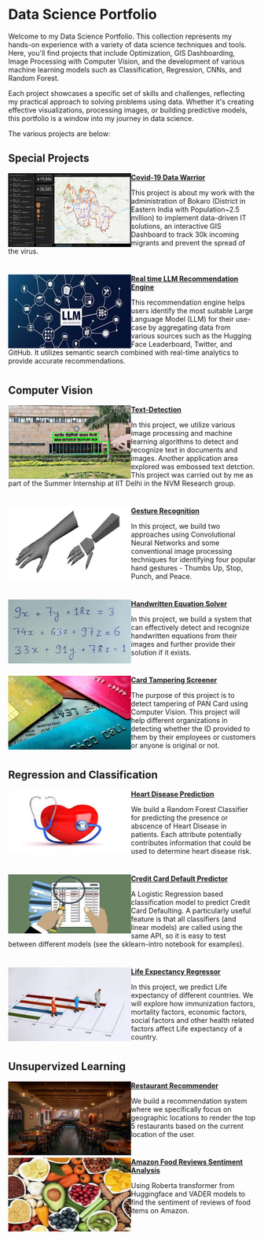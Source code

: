 # Data Science Portfolio
Welcome to my Data Science Portfolio. This collection represents my hands-on experience with a variety of data science techniques and tools. Here, you'll find projects that include Optimization, GIS Dashboarding, Image Processing with Computer Vision, and the development of various machine learning models such as Classification, Regression, CNNs, and Random Forest.

Each project showcases a specific set of skills and challenges, reflecting my practical approach to solving problems using data. Whether it's creating effective visualizations, processing images, or building predictive models, this portfolio is a window into my journey in data science.

The various projects are below:

## Special Projects


<img align="left" width="250" height="150" src="https://github.com/chitransh1998/SARAL/blob/main/Incoming%20Migrants%20-%20Panchayatwise.PNG"> **[Covid-19 Data Warrior](https://github.com/chitransh1998/SARAL)**

This project is about my work with the administration of Bokaro (District in Eastern India with Population~2.5 million) to implement data-driven IT solutions, an interactive GIS Dashboard to track 30k incoming migrants and prevent the spread of the virus.

#

<img align="left" width="250" height="150" src="https://github.com/chitransh1998/recommendation-engine/blob/main/download.jpg"> **[Real time LLM Recommendation Engine](https://github.com/chitransh1998/recommendation-engine/tree/main)**

This recommendation engine helps users identify the most suitable Large Language Model (LLM) for their use-case by aggregating data from various sources such as the Hugging Face Leaderboard, Twitter, and GitHub. It utilizes semantic search combined with real-time analytics to provide accurate recommendations.  

#
## Computer Vision

<img align="left" width="250" height="150" src="https://github.com/chitransh1998/Text-Detection/blob/main/detection_result.png"> **[Text-Detection](https://github.com/chitransh1998/Text-Detection)**

In this project, we utilize various image processing and machine learning algorithms to detect and recognize text in documents and images. Another application area explored was embossed text detction. This project was carried out by me as part of the Summer Internship at IIT Delhi in the NVM Research group.  

#

<img align="left" width="250" height="150" src="https://github.com/chitransh1998/Gesture-Recognition/blob/main/Hand_gestures_into.jpg"> **[Gesture Recognition](https://github.com/chitransh1998/Gesture-Recognition)**

In this project, we build two approaches using Convolutional Neural Networks and some conventional image processing techniques for identifying four popular hand gestures - Thumbs Up, Stop, Punch, and Peace.  

#

<img align="left" width="250" height="130" src="https://github.com/chitransh1998/handwritten-equation-solver/blob/main/Equation%20Image.jpeg"> **[Handwritten Equation Solver](https://github.com/chitransh1998/handwritten-equation-solver)**

In this project, we build a system that can effectively detect and recognize handwritten equations from their images and further provide their solution if it exists.

#

<img align="left" width="250" height="150" src="https://github.com/chitransh1998/Card-Tampering-Screener/blob/main/card%20image.jpg"> **[Card Tampering Screener](https://github.com/chitransh1998/Card-Tampering-Screener)**

The purpose of this project is to detect tampering of PAN Card using Computer Vision. This project will help different organizations in detecting whether the ID provided to them by their employees or customers or anyone is original or not.

#

## Regression and Classification

<img align="left" width="250" height="130" src="https://github.com/chitransh1998/Heart-Disease-Prediction-/blob/main/heart%20disease.jpg"> **[Heart Disease Prediction](https://github.com/chitransh1998/Heart-Disease-Prediction-)**

We build a Random Forest Classifier for predicting the presence or abscence of Heart Disease in patients. Each attribute potentially contributes information that could be used to determine heart disease risk.    

#

<img align="left" width="250" height="120" src="https://github.com/chitransh1998/Credit-Card-Default-Prediction/blob/main/fraud_detection.jpg"> **[Credit Card Default Predictor](https://github.com/chitransh1998/Credit-Card-Default-Prediction)**

A Logistic Regression based classification model to predict Credit Card Defaulting. A particularly useful feature is that all classifiers (and linear models) are called using the same API, so it is easy to test between different models (see the sklearn-intro notebook for examples).     

#

<img align="left" width="250" height="150" src="https://github.com/chitransh1998/Life-Expectancy-Prediction-using-Multiple-Regression/blob/main/life_expectancy.jpg"> **[Life Expectancy Regressor](https://github.com/chitransh1998/Life-Expectancy-Prediction-using-Multiple-Regression)**

In this project, we predict Life expectancy of different countries. We will explore how immunization factors, mortality factors, economic factors, social factors and other health related factors affect Life expectancy of a country.

#

## Unsupervized Learning

<img align="left" width="250" height="150" src="https://github.com/chitransh1998/Restaurant-Recommender/blob/main/restaurant.jpg"> **[Restaurant Recommender](https://github.com/chitransh1998/Restaurant-Recommender)**

We build a recommendation system where we specifically focus on geographic locations to render the top 5 restaurants based on the current location of the user.

#

<img align="left" width="250" height="150" src="https://github.com/chitransh1998/Amazon-Reviews-Sentiment-Analysis/blob/main/food.jpg"> **[Amazon Food Reviews Sentiment Analysis](https://github.com/chitransh1998/Amazon-Reviews-Sentiment-Analysis/tree/main)**

Using Roberta transformer from Huggingface and VADER models to find the sentiment of reviews of food items on Amazon.

#
